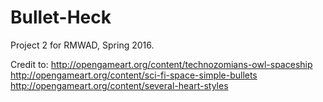 # Bullet-Heck

Project 2 for RMWAD, Spring 2016.

Credit to:
http://opengameart.org/content/technozomians-owl-spaceship
http://opengameart.org/content/sci-fi-space-simple-bullets
http://opengameart.org/content/several-heart-styles